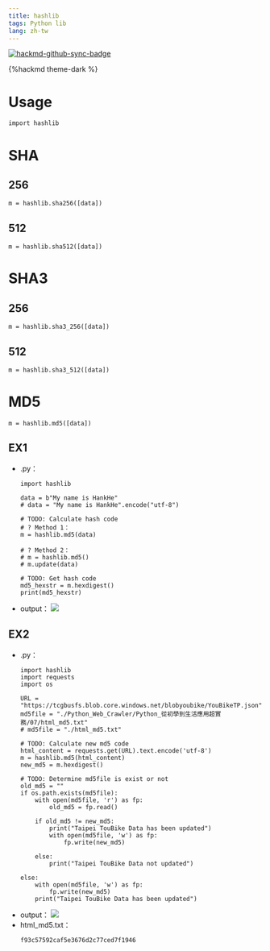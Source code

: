 ```yaml
---
title: hashlib
tags: Python lib
lang: zh-tw
---
```


[![hackmd-github-sync-badge](https://hackmd.io/CJdudwLjTcKh10KGvMG6-A/badge)](https://hackmd.io/CJdudwLjTcKh10KGvMG6-A)

{%hackmd theme-dark %}

# Usage
```python=
import hashlib
```

# SHA
## 256
```python=
m = hashlib.sha256([data])
```

## 512
```python=
m = hashlib.sha512([data])
```

# SHA3
## 256
```python=
m = hashlib.sha3_256([data])
```

## 512
```python=
m = hashlib.sha3_512([data])
```

# MD5
```python=
m = hashlib.md5([data])
```

## EX1
- .py：
	```python=
	import hashlib

	data = b"My name is HankHe"
	# data = "My name is HankHe".encode("utf-8")

	# TODO: Calculate hash code
	# ? Method 1：
	m = hashlib.md5(data)

	# ? Method 2：
	# m = hashlib.md5()
	# m.update(data)

	# TODO: Get hash code
	md5_hexstr = m.hexdigest()
	print(md5_hexstr)
	```
- output：
    ![](https://i.imgur.com/JbXB4Vl.png)

## EX2
- .py：
	```python=
	import hashlib
	import requests
	import os

	URL = "https://tcgbusfs.blob.core.windows.net/blobyoubike/YouBikeTP.json"
	md5file = "./Python_Web_Crawler/Python_從初學到生活應用超實務/07/html_md5.txt"
	# md5file = "./html_md5.txt"

	# TODO: Calculate new md5 code
	html_content = requests.get(URL).text.encode('utf-8')
	m = hashlib.md5(html_content)
	new_md5 = m.hexdigest()

	# TODO: Determine md5file is exist or not
	old_md5 = ""
	if os.path.exists(md5file):
	    with open(md5file, 'r') as fp:
	        old_md5 = fp.read()

	    if old_md5 != new_md5:
	        print("Taipei TouBike Data has been updated")
	        with open(md5file, 'w') as fp:
	            fp.write(new_md5)

	    else:
	        print("Taipei TouBike Data not updated")

	else:
	    with open(md5file, 'w') as fp:
	        fp.write(new_md5)
	    print("Taipei TouBike Data has been updated")
	```
- output：
    ![](https://i.imgur.com/sX85hVS.png)
- html_md5.txt：
    ```txt=
    f93c57592caf5e3676d2c77ced7f1946
    ```
